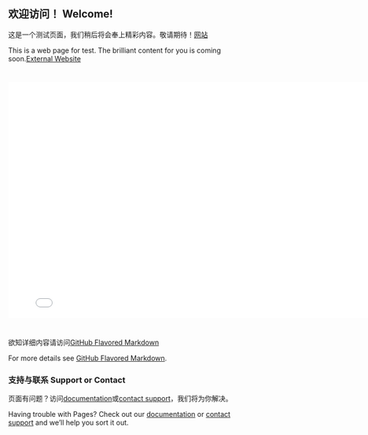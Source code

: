 ## 欢迎访问！ Welcome!

这是一个测试页面，我们稍后将会奉上精彩内容。敬请期待！[网站](javascript-2020.github.io/innerWebsite.html)

This is a web page for test. The brilliant content for you is coming soon.[External Website](javascript-2020.github.io/innerWebsite.html)


<!--
### Markdown

Markdown is a lightweight and easy-to-use syntax for styling your writing. It includes conventions for

```markdown
Syntax highlighted code block

# Header 1
## Header 2
### Header 3

- Bulleted
- List

1. Numbered
2. List

**Bold** and _Italic_ and `Code` text

[Link](url) and ![Image](src)
```
-->

#

<iframe src="//player.bilibili.com/player.html?aid=15203005&bvid=BV1fx411371v&cid=24745989&page=9" height="480px" width="800px" scrolling="no" border="0" frameborder="no" framespacing="0" allowfullscreen="true"> </iframe>

#

欲知详细内容请访问[GitHub Flavored Markdown](https://guides.github.com/features/mastering-markdown/)

For more details see [GitHub Flavored Markdown](https://guides.github.com/features/mastering-markdown/).

<!--
### Jekyll Themes

Your Pages site will use the layout and styles from the Jekyll theme you have selected in your [repository settings](https://github.com/Javascript-2020/javascript-2020.github.io/settings). The name of this theme is saved in the Jekyll `_config.yml` configuration file.

-->

### 支持与联系 Support or Contact

页面有问题？访问[documentation](https://help.github.com/categories/github-pages-basics/)或[contact support](https://github.com/contact)，我们将为你解决。

Having trouble with Pages? Check out our [documentation](https://help.github.com/categories/github-pages-basics/) or [contact support](https://github.com/contact) and we’ll help you sort it out.
